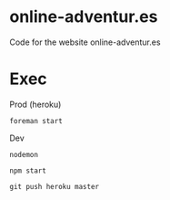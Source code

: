 online-adventur.es
==================

Code for the website online-adventur.es



Exec
====

Prod (heroku)
```
foreman start
```

Dev
```
nodemon
```

```
npm start
```


```
git push heroku master
```
